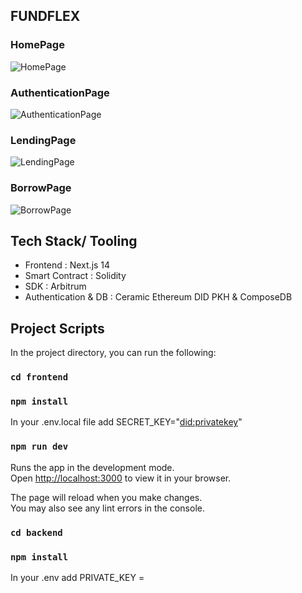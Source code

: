 ## FUNDFLEX

### HomePage
![HomePage](/frontend/app/public/Homepage.png)

### AuthenticationPage
![AuthenticationPage](/frontend/app/public/HomeAuthentication.png)

### LendingPage
![LendingPage](/frontend/app/public/LendingPage2.png)

### BorrowPage
![BorrowPage](/frontend/app/public/BorrowPage.png)

## Tech Stack/ Tooling
- Frontend : Next.js 14
- Smart Contract : Solidity
- SDK : Arbitrum
- Authentication & DB : Ceramic Ethereum DID PKH & ComposeDB

## Project Scripts

In the project directory, you can run the following:
### `cd frontend`
### `npm install`

In your .env.local file add SECRET_KEY="<did:privatekey>"

### `npm run dev`

Runs the app in the development mode.\
Open [http://localhost:3000](http://localhost:3000) to view it in your browser.

The page will reload when you make changes.\
You may also see any lint errors in the console.

### `cd backend`
### `npm install`

In your .env add PRIVATE_KEY =<walletprivatekey>




